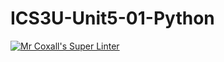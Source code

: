 # ICS3U-Unit5-01-Python
[![Mr Coxall's Super Linter](https://github.com/zaida-hammmel2108/ICS3U-Unit5-01-Python/workflows/Mr%20Coxall's%20Super%20Linter/badge.svg)](https://github.com/zaida-hammmel2108/ICS3U-Unit5-01-Python/actions/)
